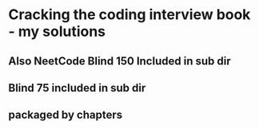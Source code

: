 # Cracking the coding interview book - my solutions

## Also NeetCode Blind 150 Included in sub dir
## Blind 75 included in sub dir
## packaged by chapters
